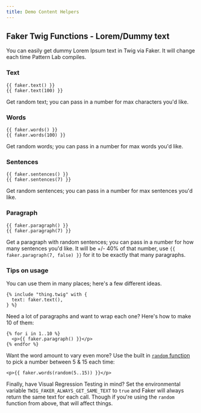 ```yaml
---
title: Demo Content Helpers
---
```


## Faker Twig Functions - Lorem/Dummy text

You can easily get dummy Lorem Ipsum text in Twig via Faker. It will change each time Pattern Lab compiles. 

### Text

```twig
{{ faker.text() }}
{{ faker.text(100) }}
```

Get random text; you can pass in a number for max characters you'd like.

### Words

```twig
{{ faker.words() }}
{{ faker.words(100) }}
```

Get random words; you can pass in a number for max words you'd like.

### Sentences

```twig
{{ faker.sentences() }}
{{ faker.sentences(7) }}
```

Get random sentences; you can pass in a number for max sentences you'd like.


### Paragraph

```twig
{{ faker.paragraph() }}
{{ faker.paragraph(7) }}
```

Get a paragraph with random sentences; you can pass in a number for how many sentences you'd like. It will be +/- 40% of that number, use `{{ faker.paragraph(7, false) }}` for it to be exactly that many paragraphs.

### Tips on usage

You can use them in many places; here's a few different ideas.

```twig
{% include "thing.twig" with {
  text: faker.text(),
} %}
```

Need a lot of paragraphs and want to wrap each one? Here's how to make 10 of them:

```twig
{% for i in 1..10 %}
  <p>{{ faker.paragraph() }}</p>
{% endfor %}
```

Want the word amount to vary even more? Use the built in [`random` function](https://twig.symfony.com/doc/1.x/functions/random.html) to pick a number between 5 & 15 each time:

```twig
<p>{{ faker.words(random(5..15)) }}</p>
```

Finally, have Visual Regression Testing in mind? Set the environmental variable `TWIG_FAKER_ALWAYS_GET_SAME_TEXT` to `true` and Faker will always return the same text for each call. Though if you're using the `random` function from above, that will affect things.
